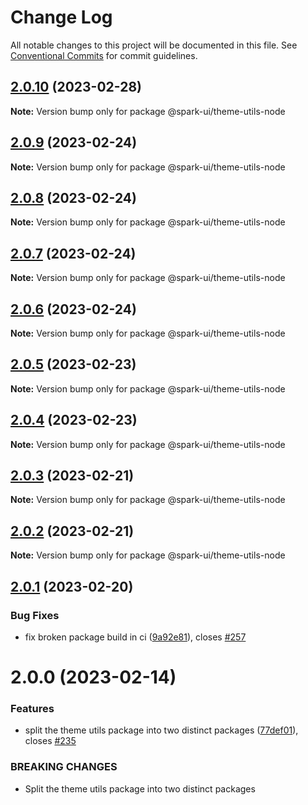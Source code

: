 # Change Log

All notable changes to this project will be documented in this file.
See [Conventional Commits](https://conventionalcommits.org) for commit guidelines.

## [2.0.10](https://github.com/adevinta/spark/compare/@spark-ui/theme-utils-node@2.0.9...@spark-ui/theme-utils-node@2.0.10) (2023-02-28)

**Note:** Version bump only for package @spark-ui/theme-utils-node

## [2.0.9](https://github.com/adevinta/spark/compare/@spark-ui/theme-utils-node@2.0.8...@spark-ui/theme-utils-node@2.0.9) (2023-02-24)

**Note:** Version bump only for package @spark-ui/theme-utils-node

## [2.0.8](https://github.com/adevinta/spark/compare/@spark-ui/theme-utils-node@2.0.7...@spark-ui/theme-utils-node@2.0.8) (2023-02-24)

**Note:** Version bump only for package @spark-ui/theme-utils-node

## [2.0.7](https://github.com/adevinta/spark/compare/@spark-ui/theme-utils-node@2.0.6...@spark-ui/theme-utils-node@2.0.7) (2023-02-24)

**Note:** Version bump only for package @spark-ui/theme-utils-node

## [2.0.6](https://github.com/adevinta/spark/compare/@spark-ui/theme-utils-node@2.0.5...@spark-ui/theme-utils-node@2.0.6) (2023-02-24)

**Note:** Version bump only for package @spark-ui/theme-utils-node

## [2.0.5](https://github.com/adevinta/spark/compare/@spark-ui/theme-utils-node@2.0.4...@spark-ui/theme-utils-node@2.0.5) (2023-02-23)

**Note:** Version bump only for package @spark-ui/theme-utils-node

## [2.0.4](https://github.com/adevinta/spark/compare/@spark-ui/theme-utils-node@2.0.3...@spark-ui/theme-utils-node@2.0.4) (2023-02-23)

**Note:** Version bump only for package @spark-ui/theme-utils-node

## [2.0.3](https://github.com/adevinta/spark/compare/@spark-ui/theme-utils-node@2.0.2...@spark-ui/theme-utils-node@2.0.3) (2023-02-21)

**Note:** Version bump only for package @spark-ui/theme-utils-node

## [2.0.2](https://github.com/adevinta/spark/compare/@spark-ui/theme-utils-node@2.0.1...@spark-ui/theme-utils-node@2.0.2) (2023-02-21)

**Note:** Version bump only for package @spark-ui/theme-utils-node

## [2.0.1](https://github.com/adevinta/spark/compare/@spark-ui/theme-utils-node@2.0.0...@spark-ui/theme-utils-node@2.0.1) (2023-02-20)

### Bug Fixes

- fix broken package build in ci ([9a92e81](https://github.com/adevinta/spark/commit/9a92e814dc74ae54b26d949a3407680368c8d9a2)), closes [#257](https://github.com/adevinta/spark/issues/257)

# 2.0.0 (2023-02-14)

### Features

- split the theme utils package into two distinct packages ([77def01](https://github.com/adevinta/spark/commit/77def01abd8b2ccf4f234093133294071e407231)), closes [#235](https://github.com/adevinta/spark/issues/235)

### BREAKING CHANGES

- Split the theme utils package into two distinct packages
